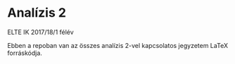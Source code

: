 # Analízis 2
ELTE IK 2017/18/1 félév

Ebben a repoban van az összes analízis 2-vel kapcsolatos jegyzetem LaTeX forráskódja.
